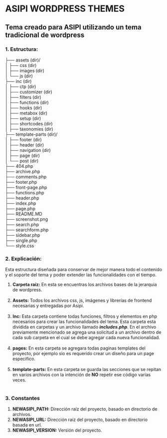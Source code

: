# ASIPI WORDPRESS THEMES

## Tema creado para ASIPI utilizando un tema tradicional de wordpress

### 1. Estructura:

├── assets (dir)/<br>
│ ├── css (dir)<br>
│ ├── images (dir)<br>
│ └── js (dir)<br>
├── inc (dir)<br>
│ ├── ctp (dir)<br>
│ ├── customizer (dir)<br>
│ ├── filters (dir)<br>
│ ├── functions (dir)<br>
│ ├── hooks (dir)<br>
│ ├── metabox (dir)<br>
│ ├── setup (dir)<br>
│ ├── shortcodes (dir)<br>
│ ├── taxonomies (dir)<br>
├── template-parts (dir)/<br>
│ ├── footer (dir)<br>
│ ├── header (dir)<br>
│ ├── navigation (dir)<br>
│ ├── page (dir)<br>
│ └── post (dir)<br>
├── 404.php<br>
├── archive.php<br>
├── comments.php<br>
├── footer.php<br>
├── front-page.php<br>
├── functions.php<br>
├── header.php<br>
├── index.php<br>
├── page.php<br>
├── README.MD<br>
├── screenshot.png<br>
├── search.php<br>
├── searchform.php<br>
├── sidebar.php<br>
├── single.php<br>
└── style.css<br>

### 2. Explicación:

Esta estructura diseñada para conservar de mejor manera todo el contenido y el soporte del tema y poder extender las funcionalidades con el tiempo.

1. **Carpeta raíz:** En esta se encuentras los archivos bases de la jerarquia de wordpress.<br><br>
2. **Assets:** Todos los archivos css, js, imágenes y librerías de frontend necesarias y entregadas por Asipi.<br><br>
3. **Inc:** Esta carpeta contiene todas funciones, filtros y elementos en php necesarios para crear las funcionalidades del tema. Esta carpeta esta dividida en carpetas y un archivo llamado **_includes.php_**. En el archivo previamente mencionado se agrega una solicitud a un archivo dentro de cada sub carpeta en el cual se debe agregar cada nueva funcionalidad.<br><br>
4. **pages:** En esta carpeta se agregara todas paginas templates del proyecto, por ejemplo sio es requerido crear un diseño para un page especifico.<br><br>
5. **template-parts:** En esta carpeta se guarda las secciones que se repitan en varios archivos con la intención de **NO** repetir ese código varias veces.<br><br>

### 3. Constantes

1. **NEWASIPI_PATH:** Dirección raíz del proyecto, basado en directorio de archivos.
2. **NEWASIPI_URL:** Dirección raíz del proyecto, basado en directorio basada en url.
3. **NEWASIPI_VERSION:** Versión del proyecto.
